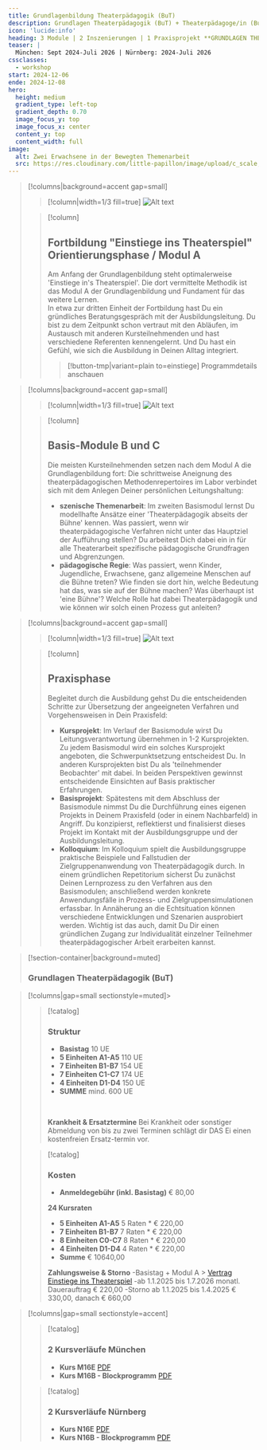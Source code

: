 ```yaml
---
title: Grundlagenbildung Theaterpädagogik (BuT)
description: Grundlagen Theaterpädagogik (BuT) + Theaterpädagoge/in (BuT) // München Sept 2024-Juli 2026  |  Nürnberg 2024-Juli 2026
icon: 'lucide:info'
heading: 3 Module | 2 Inszenierungen | 1 Praxisprojekt **GRUNDLAGEN THEATERPÄDAGOGIK (BuT)** 
teaser: |
  München: Sept 2024-Juli 2026 | Nürnberg: 2024-Juli 2026
cssclasses:
  - workshop
start: 2024-12-06
ende: 2024-12-08
hero:
  height: medium
  gradient_type: left-top
  gradient_depth: 0.70
  image_focus_y: top
  image_focus_x: center
  content_y: top
  content_width: full
image:
  alt: Zwei Erwachsene in der Bewegten Themenarbeit
  src: https://res.cloudinary.com/little-papillon/image/upload/c_scale,q_70,w_1200/v1676901092/pedia_ipsum/workshop/mostafa-meraji-grundlagen.jpg
---
```


<!-- PUBLISH-FROM-HERE -->

> [!columns|background=accent gap=small]
>> [!column|width=1/3 fill=true]
>> ![Alt text](https://res.cloudinary.com/little-papillon/image/upload/c_crop,h_798,q_60,w_798,y_40/v1594666955/dasei/geister_mittel_theatrales_lernen.jpg)
>
>> [!column]
>>
>> ## Fortbildung "Einstiege ins Theaterspiel" **Orientierungsphase / Modul A**
>> 
>> Am Anfang der Grundlagenbildung steht optimalerweise 'Einstiege in's Theaterspiel'. Die dort vermittelte Methodik ist das Modul A der Grundlagenbildung und Fundament für das weitere Lernen.
>> <br/>
>> In etwa zur dritten Einheit der Fortbildung hast Du ein gründliches Beratungsgespräch mit der Ausbildungsleitung. Du bist zu dem Zeitpunkt schon vertraut mit den Abläufen, im Austausch mit anderen Kursteilnehmenden und hast verschiedene Referenten kennengelernt. Und Du hast ein Gefühl, wie sich die Ausbildung in Deinen Alltag integriert. 
>> 
>>> [!button-tmp|variant=plain to=einstiege]
>>> Programmdetails anschauen


> [!columns|background=accent gap=small]
>> [!column|width=1/3 fill=true]
>> ![Alt text](https://res.cloudinary.com/little-papillon/image/upload/w_500,ar_1:1,c_fill,g_auto/v1658475929/pedia_ipsum/workshop/mostafa-meraji-ZC4zXCMqpdk-unsplash_lpefvj.jpg)
>
>> [!column]
>>
>> ## **Basis-Module B und C**
>> 
>> Die meisten Kursteilnehmenden setzen nach dem Modul A die Grundlagenbildung fort: Die schrittweise Aneignung des theaterpädagogischen Methodenrepertoires im Labor verbindet sich mit dem Anlegen Deiner persönlichen Leitungshaltung:
>> - **szenische Themenarbeit**: Im zweiten Basismodul lernst Du modellhafte Ansätze einer 'Theaterpädagogik abseits der Bühne' kennen. Was passiert, wenn wir theaterpädagogische Verfahren nicht unter das Hauptziel der Aufführung stellen? Du arbeitest Dich dabei ein in für alle Theaterarbeit spezifische pädagogische Grundfragen und Abgrenzungen.
>> - **pädagogische Regie**: Was passiert, wenn Kinder, Jugendliche, Erwachsene, ganz allgemeine Menschen auf die Bühne treten? Wie finden sie dort hin, welche Bedeutung hat das, was sie auf der Bühne machen? Was überhaupt ist 'eine Bühne'? Welche Rolle hat dabei Theaterpädagogik und wie können wir solch einen Prozess gut anleiten?


> [!columns|background=accent gap=small]
>> [!column|width=1/3 fill=true]
>> ![Alt text](https://dasei.eu/web/image/website.s_media_list_default_image_3)
>
>> [!column]
>>
>> ## **Praxisphase**
>> 
>> Begleitet durch die Ausbildung gehst Du die entscheidenden Schritte zur Übersetzung der angeeigneten Verfahren und Vorgehensweisen in Dein Praxisfeld:
>> - **Kursprojekt**: Im Verlauf der Basismodule wirst Du Leitungsverantwortung übernehmen in 1-2 Kursprojekten.
>> Zu jedem Basismodul wird ein solches Kursprojekt angeboten, die Schwerpunktsetzung entscheidest Du. In anderen Kursprojekten bist Du als 'teilnehmender Beobachter' mit dabei. In beiden Perspektiven gewinnst entscheidende Einsichten auf Basis praktischer Erfahrungen.
>> - **Basisprojekt**: Spätestens mit dem Abschluss der Basismodule nimmst Du die Durchführung eines eigenen Projekts in Deinem Praxisfeld (oder in einem Nachbarfeld) in Angriff. Du konzipierst, reflektierst und finalisierst dieses Projekt im Kontakt mit der Ausbildungsgruppe und der Ausbildungsleitung.
>> - **Kolloquium**: Im Kolloquium spielt die Ausbildungsgruppe praktische Beispiele und Fallstudien der Zielgruppenanwendung von Theaterpädagogik durch. 
>> In einem gründlichen Repetitorium sicherst Du zunächst Deinen Lernprozess zu den Verfahren aus den Basismodulen; anschließend werden konkrete Anwendungsfälle in Prozess- und Zielgruppensimulationen erfassbar. In Annäherung an die Echtsituation können verschiedene Entwicklungen und Szenarien ausprobiert werden. Wichtig ist das auch, damit Du Dir einen gründlichen Zugang zur Individualität einzelner Teilnehmer theaterpädagogischer Arbeit erarbeiten kannst.



> [!section-container|background=muted]
> ### **Grundlagen Theaterpädagogik (BuT)**

> [!columns|gap=small sectionstyle=muted]>
>> [!catalog]
>> ### **Struktur**
>> - **Basistag** 10 UE
>> - **5 Einheiten A1-A5** 110 UE
>> - **7 Einheiten B1-B7** 154 UE
>> - **7 Einheiten C1-C7** 174 UE
>> - **4 Einheiten D1-D4** 150 UE
>> - **SUMME** mind. 600 UE
>> 
>> <br>
>> 
>> **Krankheit & Ersatztermine**
>> Bei Krankheit oder sonstiger Abmeldung von bis zu zwei Terminen schlägt dir DAS Ei einen kostenfreien Ersatz-​termin vor.
>
>> [!catalog]
>> ### **Kosten**
>> - **Anmeldegebühr (inkl. Basistag)** € 80,00
>> 
>> **24 Kursraten**
>> - **5 Einheiten A1-A5** 5 Raten * € 220,00
>> - **7 Einheiten B1-B7** 7 Raten * € 220,00
>> - **8 Einheiten C0-C7** 8 Raten * € 220,00
>> - **4 Einheiten D1-D4** 4 Raten * € 220,00
>> - **Summe** € 10640,00
>> 
>> **Zahlungsweise & Storno**
>> -Basistag + Modul A > [Vertrag Einstiege ins Theaterspiel](/ausbildung-theaterpaedagogik/einstiege)
>> -ab 1.1.2025 bis 1.7.2026 monatl. Dauerauftrag € 220,00
>> -Storno ab 1.1.2025 bis 1.4.2025 € 330,00, danach € 660,00
>> 

> [!columns|gap=small sectionstyle=accent]
>
>> [!catalog]
>> ### 2 Kursverläufe München
>> - **Kurs M16E** [PDF](https://dasei.eu/einstiege_ins_theaterspiel_m16e.pdf&download=true)
>> - **Kurs M16B - Blockprogramm** [PDF](https://dasei.eu/einstiege_ins_theaterspiel_m16e.pdf&download=true)
>
>> [!catalog]
>> ### 2 Kursverläufe Nürnberg
>> - **Kurs N16E** [PDF](https://dasei.eu/einstiege_ins_theaterspiel_n16e.pdf&download=true)
>> - **Kurs N16B - Blockprogramm** [PDF](https://dasei.eu/einstiege_ins_theaterspiel_n16e.pdf&download=true)
>> 